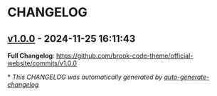# CHANGELOG

## [v1.0.0](https://github.com/brook-code-theme/official-website/releases/tag/v1.0.0) - 2024-11-25 16:11:43

**Full Changelog**: https://github.com/brook-code-theme/official-website/commits/v1.0.0

\* *This CHANGELOG was automatically generated by [auto-generate-changelog](https://github.com/BobAnkh/auto-generate-changelog)*
